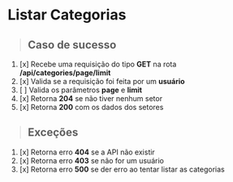 # Listar Categorias

> ## Caso de sucesso

1. [x] Recebe uma requisição do tipo **GET** na rota **/api/categories/page/limit**
2. [x] Valida se a requisição foi feita por um **usuário**
3. [ ] Valida os parâmetros **page** e **limit**
4. [x] Retorna **204** se não tiver nenhum setor
5. [x] Retorna **200** com os dados dos setores

> ## Exceções

1. [x] Retorna erro **404** se a API não existir
2. [x] Retorna erro **403** se não for um usuário
3. [x] Retorna erro **500** se der erro ao tentar listar as categorias